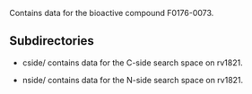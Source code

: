 Contains data for the bioactive compound F0176-0073.

## Subdirectories

- cside/ contains data for the C-side search space on rv1821.

- nside/ contains data for the N-side search space on rv1821.

